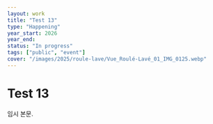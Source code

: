 ```yaml
---
layout: work
title: "Test 13"
type: "Happening"
year_start: 2026
year_end:
status: "In progress"
tags: ["public", "event"]
cover: "/images/2025/roule-lave/Vue_Roulé-Lavé_01_IMG_0125.webp"
---
```


# Test 13

임시 본문.
